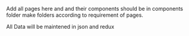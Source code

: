 Add all pages here and and their components should be in components folder make folders according to requirement of pages.

All Data will be maintened in json and redux